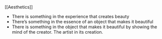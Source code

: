 [[Aesthetics]]

- There is something in the experience that creates beauty
- There’s something in the essence of an object that makes it beautiful
- There is something in the object that makes it beautiful by showing the mind of the creator. The artist in its creation. 